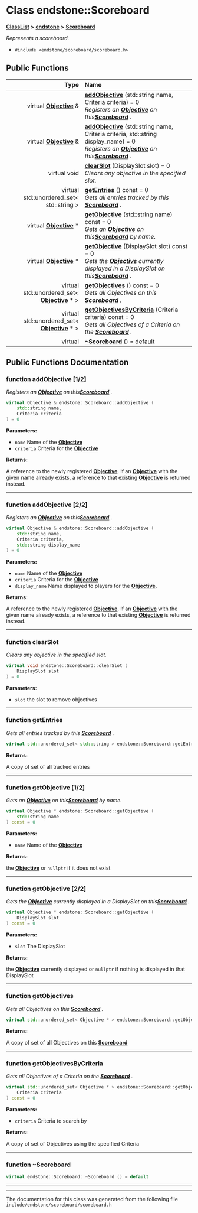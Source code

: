 

# Class endstone::Scoreboard



[**ClassList**](annotated.md) **>** [**endstone**](namespaceendstone.md) **>** [**Scoreboard**](classendstone_1_1Scoreboard.md)



_Represents a scoreboard._ 

* `#include <endstone/scoreboard/scoreboard.h>`





































## Public Functions

| Type | Name |
| ---: | :--- |
| virtual [**Objective**](classendstone_1_1Objective.md) & | [**addObjective**](#function-addobjective-12) (std::string name, Criteria criteria) = 0<br>_Registers an_ [_**Objective**_](classendstone_1_1Objective.md) _on this_[_**Scoreboard**_](classendstone_1_1Scoreboard.md) _._ |
| virtual [**Objective**](classendstone_1_1Objective.md) & | [**addObjective**](#function-addobjective-22) (std::string name, Criteria criteria, std::string display\_name) = 0<br>_Registers an_ [_**Objective**_](classendstone_1_1Objective.md) _on this_[_**Scoreboard**_](classendstone_1_1Scoreboard.md) _._ |
| virtual void | [**clearSlot**](#function-clearslot) (DisplaySlot slot) = 0<br>_Clears any objective in the specified slot._  |
| virtual std::unordered\_set&lt; std::string &gt; | [**getEntries**](#function-getentries) () const = 0<br>_Gets all entries tracked by this_ [_**Scoreboard**_](classendstone_1_1Scoreboard.md) _._ |
| virtual [**Objective**](classendstone_1_1Objective.md) \* | [**getObjective**](#function-getobjective-12) (std::string name) const = 0<br>_Gets an_ [_**Objective**_](classendstone_1_1Objective.md) _on this_[_**Scoreboard**_](classendstone_1_1Scoreboard.md) _by name._ |
| virtual [**Objective**](classendstone_1_1Objective.md) \* | [**getObjective**](#function-getobjective-22) (DisplaySlot slot) const = 0<br>_Gets the_ [_**Objective**_](classendstone_1_1Objective.md) _currently displayed in a DisplaySlot on this_[_**Scoreboard**_](classendstone_1_1Scoreboard.md) _._ |
| virtual std::unordered\_set&lt; [**Objective**](classendstone_1_1Objective.md) \* &gt; | [**getObjectives**](#function-getobjectives) () const = 0<br>_Gets all Objectives on this_ [_**Scoreboard**_](classendstone_1_1Scoreboard.md) _._ |
| virtual std::unordered\_set&lt; [**Objective**](classendstone_1_1Objective.md) \* &gt; | [**getObjectivesByCriteria**](#function-getobjectivesbycriteria) (Criteria criteria) const = 0<br>_Gets all Objectives of a Criteria on the_ [_**Scoreboard**_](classendstone_1_1Scoreboard.md) _._ |
| virtual  | [**~Scoreboard**](#function-scoreboard) () = default<br> |




























## Public Functions Documentation




### function addObjective [1/2]

_Registers an_ [_**Objective**_](classendstone_1_1Objective.md) _on this_[_**Scoreboard**_](classendstone_1_1Scoreboard.md) _._
```C++
virtual Objective & endstone::Scoreboard::addObjective (
    std::string name,
    Criteria criteria
) = 0
```





**Parameters:**


* `name` Name of the [**Objective**](classendstone_1_1Objective.md) 
* `criteria` Criteria for the [**Objective**](classendstone_1_1Objective.md) 



**Returns:**

A reference to the newly registered [**Objective**](classendstone_1_1Objective.md). If an [**Objective**](classendstone_1_1Objective.md) with the given name already exists, a reference to that existing [**Objective**](classendstone_1_1Objective.md) is returned instead. 





        

<hr>



### function addObjective [2/2]

_Registers an_ [_**Objective**_](classendstone_1_1Objective.md) _on this_[_**Scoreboard**_](classendstone_1_1Scoreboard.md) _._
```C++
virtual Objective & endstone::Scoreboard::addObjective (
    std::string name,
    Criteria criteria,
    std::string display_name
) = 0
```





**Parameters:**


* `name` Name of the [**Objective**](classendstone_1_1Objective.md) 
* `criteria` Criteria for the [**Objective**](classendstone_1_1Objective.md) 
* `display_name` Name displayed to players for the [**Objective**](classendstone_1_1Objective.md). 



**Returns:**

A reference to the newly registered [**Objective**](classendstone_1_1Objective.md). If an [**Objective**](classendstone_1_1Objective.md) with the given name already exists, a reference to that existing [**Objective**](classendstone_1_1Objective.md) is returned instead. 





        

<hr>



### function clearSlot 

_Clears any objective in the specified slot._ 
```C++
virtual void endstone::Scoreboard::clearSlot (
    DisplaySlot slot
) = 0
```





**Parameters:**


* `slot` the slot to remove objectives 




        

<hr>



### function getEntries 

_Gets all entries tracked by this_ [_**Scoreboard**_](classendstone_1_1Scoreboard.md) _._
```C++
virtual std::unordered_set< std::string > endstone::Scoreboard::getEntries () const = 0
```





**Returns:**

A copy of set of all tracked entries 





        

<hr>



### function getObjective [1/2]

_Gets an_ [_**Objective**_](classendstone_1_1Objective.md) _on this_[_**Scoreboard**_](classendstone_1_1Scoreboard.md) _by name._
```C++
virtual Objective * endstone::Scoreboard::getObjective (
    std::string name
) const = 0
```





**Parameters:**


* `name` Name of the [**Objective**](classendstone_1_1Objective.md) 



**Returns:**

the [**Objective**](classendstone_1_1Objective.md) or `nullptr` if it does not exist 





        

<hr>



### function getObjective [2/2]

_Gets the_ [_**Objective**_](classendstone_1_1Objective.md) _currently displayed in a DisplaySlot on this_[_**Scoreboard**_](classendstone_1_1Scoreboard.md) _._
```C++
virtual Objective * endstone::Scoreboard::getObjective (
    DisplaySlot slot
) const = 0
```





**Parameters:**


* `slot` The DisplaySlot 



**Returns:**

the [**Objective**](classendstone_1_1Objective.md) currently displayed or `nullptr` if nothing is displayed in that DisplaySlot 





        

<hr>



### function getObjectives 

_Gets all Objectives on this_ [_**Scoreboard**_](classendstone_1_1Scoreboard.md) _._
```C++
virtual std::unordered_set< Objective * > endstone::Scoreboard::getObjectives () const = 0
```





**Returns:**

A copy of set of all Objectives on this [**Scoreboard**](classendstone_1_1Scoreboard.md) 





        

<hr>



### function getObjectivesByCriteria 

_Gets all Objectives of a Criteria on the_ [_**Scoreboard**_](classendstone_1_1Scoreboard.md) _._
```C++
virtual std::unordered_set< Objective * > endstone::Scoreboard::getObjectivesByCriteria (
    Criteria criteria
) const = 0
```





**Parameters:**


* `criteria` Criteria to search by 



**Returns:**

A copy of set of Objectives using the specified Criteria 





        

<hr>



### function ~Scoreboard 

```C++
virtual endstone::Scoreboard::~Scoreboard () = default
```




<hr>

------------------------------
The documentation for this class was generated from the following file `include/endstone/scoreboard/scoreboard.h`


